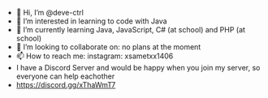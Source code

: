 - 👋 Hi, I’m @deve-ctrl
- 👀 I’m interested in learning to code with Java
- 🌱 I’m currently learning Java, JavaScript, C# (at school) and PHP (at school) 
- 💞️ I’m looking to collaborate on: no plans at the moment 
- 📫 How to reach me: instagram: xsametxx1406
- I have a Discord Server and would be happy when you join my server, so everyone can help eachother
- https://discord.gg/xThaWmT7

<!---
deve-ctrl/deve-ctrl is a ✨ special ✨ repository because its `README.md` (this file) appears on your GitHub profile.
You can click the Preview link to take a look at your changes.
--->
